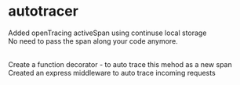 # autotracer

Added openTracing activeSpan using continuse local storage</br>
No need to pass the span along your code anymore.</br>

</br>
Create a function decorator - to auto trace this mehod as a new span

</br>
Created an express middleware to auto trace incoming requests
